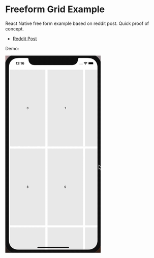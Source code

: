 Freeform Grid Example
===

React Native free form example based on reddit post. Quick proof of concept.

* [Reddit Post](https://www.reddit.com/r/reactnative/comments/ba4kzo/free_navigte_effect_on_screen/)

Demo:

![Example](https://raw.githubusercontent.com/igolden/freeform_grid/master/freeform.gif)

